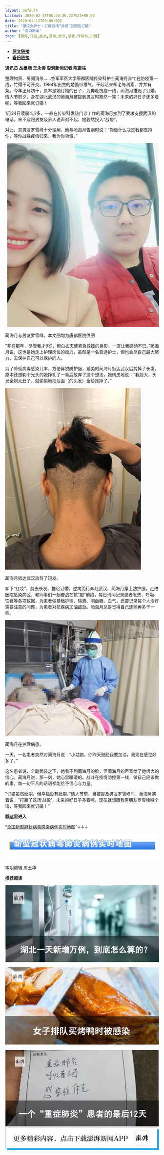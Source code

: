 ```yaml
---
layout: default
Lastmod: 2020-02-28T08:50:26.337521+00:00
date: 2020-02-13T00:00:00Z
title: "援汉女护士：打赢这场“战役”就回去订婚"
author: "澎湃新闻"
tags: [蔺海,订婚,男友,雪峰,武汉,患者,传染科,护理]
---
```


* [**原文链接**](http://mp.weixin.qq.com/s?__biz=MjM5MzI5NTU3MQ==&mid=2651581783&idx=4&sn=bf9bbef98efab4926e60781ff1950108&chksm=bd6670eb8a11f9fd25bb5f78e32b0c055dc4ab6e611302898fd5a3a49ef32c6ac43064b41301#rd)
* [**备份链接**](http://archive.today/89OWE)


**通讯员 丛墨涵 王永涛 澎湃新闻记者 陈雷柱**

  

整理物资、房间消杀……空军军医大学唐都医院传染科护士蔺海月奔忙在防疫第一线，忙得不可开交。1994年出生的她面带稚气，干起活来却老练利索、井井有条。今年正月初十，原本是她订婚的日子，为奔赴抗疫一线，蔺海月推迟了订婚。情人节前夕，身在湖北武汉的蔺海月被提到男友时宛然一笑：未来的好日子还多着呢，等我回来就订婚！

  

1月24日凌晨4点多，一直在传染科发热门诊工作的蔺海月接到了要求支援武汉的电话。来不及跟男友及家人说声对不起，她毅然投入“战疫”。

  

对此，其男友罗雪峰十分理解。他与蔺海月告别时说：“你做什么决定我都支持你，等你战胜疫情归来，我为你骄傲。”  

  

![](/images/post/553d3130e9a52dfa601e904a9b8399bf.jpg)

蔺海月与男友罗雪峰。本文图均为唐都医院供图  
  

“非典那年，尽管我才9岁，但白衣天使紧急救援的身影，一直让我感动不已。”蔺海月说，这也是她走上护理岗位的动力，虽然是一名普通护士，但也会尽自己最大努力，去保护自己可以保护的人。

  

为了降低病毒感染几率，方便穿脱防护服，爱美的蔺海月抵达武汉后剪掉了长发。原本还想剃个光头的她挣扎了一番后放弃了这个想法，她俏皮地说：“我脸大，头发全剃太丑了，就偷偷地把后面（的头发）全给推掉了。”  

  

![](/images/post/eab5f95e0bae077f8373c75eb74642bf.jpg)

蔺海月抵达武汉后剪了短发。  
  

卸下“红妆”、剪去长发、推迟订婚，逆向而行奔赴武汉。蔺海月穿上防护服，走进医院感染病区，和同事们一起奋战在抗“疫”前线，每日询问记录患者发热、呼吸、饮食等各项数据，为患者做基础护理、输液、测血糖、血气，还要记录每个人治疗需要注意的问题，为患者对抗疾病加油鼓劲。蔺海月总是觉得自己还能再多干一些。  

  

![](/images/post/dc9347c73f8c1b199fdf9fb89a459339.jpg)

蔺海月在护理病患。  
  

一天，一名患者突然对蔺海月说：“小姑娘，你昨天鼓励我要加油，我现在感觉好多了。”

  

这名患者说，全副武装之下，她看不到蔺海月的脸，但蔺海月的声音给了她很大的信心。蔺海月说，那一刻，她心里暖暖的。战斗在疫情防控第一线，做自己应该做的事，每一句平凡的话语都能给予信心与力量。

  

“订婚虽然延期，但幸福没有延期。”情人节前，当被提及男友罗雪峰时，蔺海月笑着说：“打赢了这场‘战役’，未来的好日子多着呢。现在就想跟我男朋友罗雪峰喊个话，等我回来就订婚！”

  

**戳这里进入**

“[全国新型冠状病毒感染病例实时地图](http://projects.thepaper.cn/thepaper-cases/839studio/feiyan/)”↓↓↓

[![](/images/post/15a4bc01c19b9e56f61d4f79069e4c63.jpg)](http://projects.thepaper.cn/thepaper-cases/839studio/feiyan/)

本期编辑 周玉华  

**推荐阅读**

[![](/images/post/65c5c2be42482f1d7439c715bea9218c.jpg)](http://mp.weixin.qq.com/s?__biz=MjM5MzI5NTU3MQ==&mid=2651581366&idx=1&sn=c530e7b9f67d0752b8ba5883493c6cd3&chksm=bd66760a8a11ff1cf31bfd533425b24cbef9f8ce43830f2e5087bd4954d97311adeb3f9e4791&scene=21#wechat_redirect)

[![](/images/post/a7247c4a22145cf6975e45101e173979.jpg)](http://mp.weixin.qq.com/s?__biz=MjM5MzI5NTU3MQ==&mid=2651576152&idx=3&sn=529216a17e15837b35fc7a983f7f0108&chksm=bd664ae48a11c3f28a9dd3fe571511b5350b6e05d8d584b97b70e6e20f6ea992fa7ad9d8a8f7&scene=21#wechat_redirect)

[![](/images/post/fb7c79e4de8958a5845b7b2bb8323953.jpg)](http://mp.weixin.qq.com/s?__biz=MjM5MzI5NTU3MQ==&mid=2651569003&idx=2&sn=dce2cf8d15a65d6cbe53416ed734e7d4&chksm=bd6626d78a11afc18cc3605cf9be790c0318191b2a58958b3f4d53a35dde3c5b9bfd86c48db9&scene=21#wechat_redirect)![](/images/post/faa036129172f4ba4cb775ad946d1eff.jpg)

